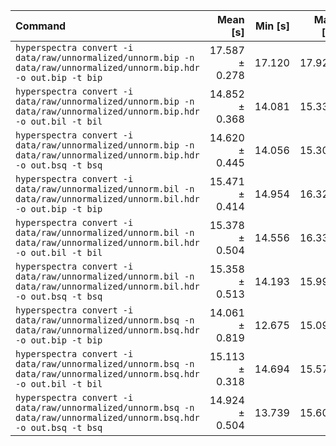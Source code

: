 | Command | Mean [s] | Min [s] | Max [s] | Relative |
|:---|---:|---:|---:|---:|
| `hyperspectra convert -i data/raw/unnormalized/unnorm.bip -n data/raw/unnormalized/unnorm.bip.hdr -o out.bip -t bip` | 17.587 ± 0.278 | 17.120 | 17.926 | 1.25 ± 0.08 |
| `hyperspectra convert -i data/raw/unnormalized/unnorm.bip -n data/raw/unnormalized/unnorm.bip.hdr -o out.bil -t bil` | 14.852 ± 0.368 | 14.081 | 15.334 | 1.06 ± 0.07 |
| `hyperspectra convert -i data/raw/unnormalized/unnorm.bip -n data/raw/unnormalized/unnorm.bip.hdr -o out.bsq -t bsq` | 14.620 ± 0.445 | 14.056 | 15.306 | 1.04 ± 0.07 |
| `hyperspectra convert -i data/raw/unnormalized/unnorm.bil -n data/raw/unnormalized/unnorm.bil.hdr -o out.bip -t bip` | 15.471 ± 0.414 | 14.954 | 16.324 | 1.10 ± 0.07 |
| `hyperspectra convert -i data/raw/unnormalized/unnorm.bil -n data/raw/unnormalized/unnorm.bil.hdr -o out.bil -t bil` | 15.378 ± 0.504 | 14.556 | 16.332 | 1.09 ± 0.07 |
| `hyperspectra convert -i data/raw/unnormalized/unnorm.bil -n data/raw/unnormalized/unnorm.bil.hdr -o out.bsq -t bsq` | 15.358 ± 0.513 | 14.193 | 15.993 | 1.09 ± 0.07 |
| `hyperspectra convert -i data/raw/unnormalized/unnorm.bsq -n data/raw/unnormalized/unnorm.bsq.hdr -o out.bip -t bip` | 14.061 ± 0.819 | 12.675 | 15.090 | 1.00 |
| `hyperspectra convert -i data/raw/unnormalized/unnorm.bsq -n data/raw/unnormalized/unnorm.bsq.hdr -o out.bil -t bil` | 15.113 ± 0.318 | 14.694 | 15.579 | 1.07 ± 0.07 |
| `hyperspectra convert -i data/raw/unnormalized/unnorm.bsq -n data/raw/unnormalized/unnorm.bsq.hdr -o out.bsq -t bsq` | 14.924 ± 0.504 | 13.739 | 15.609 | 1.06 ± 0.07 |
